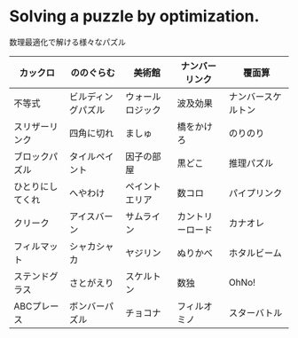 ﻿Solving a puzzle by optimization.
======

数理最適化で解ける様々なパズル

カックロ | ののぐらむ | 美術館 | ナンバーリンク | 覆面算
--|--|--|--|--
不等式 | ビルディングパズル | ウォールロジック | 波及効果 | ナンバースケルトン
スリザーリンク | 四角に切れ | ましゅ | 橋をかけろ | のりのり
ブロックパズル | タイルペイント | 因子の部屋 | 黒どこ | 推理パズル
ひとりにしてくれ | へやわけ | ペイントエリア | 数コロ | パイプリンク
クリーク | アイスバーン | サムライン | カントリーロード | カナオレ
フィルマット | シャカシャカ | ヤジリン | ぬりかべ | ホタルビーム
ステンドグラス | さとがえり | スケルトン | 数独 | OhNo!
ABCプレース | ボンバーパズル | チョコナ | フィルオミノ | スターバトル



